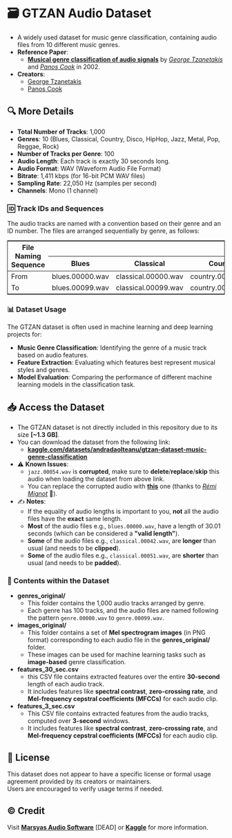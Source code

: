 # 🗃️ GTZAN Audio Dataset

- A widely used dataset for music genre classification, containing audio files from 10 different music genres.
- **Reference Paper**:
  - [**Musical genre classification of audio signals**](https://ieeexplore.ieee.org/document/1021072) by [*George Tzanetakis*](https://ieeexplore.ieee.org/author/37295800700) and [*Panos Cook*](https://ieeexplore.ieee.org/author/37299003100) in 2002.
- **Creators**:
  - [George Tzanetakis](https://ieeexplore.ieee.org/author/37295800700)
  - [Panos Cook](https://ieeexplore.ieee.org/author/37299003100)

## 🔍 More Details

- **Total Number of Tracks**: 1,000
- **Genres**: 10 (Blues, Classical, Country, Disco, HipHop, Jazz, Metal, Pop, Reggae, Rock)
- **Number of Tracks per Genre**: 100
- **Audio Length**: Each track is exactly 30 seconds long.
- **Audio Format**: WAV (Waveform Audio File Format)
- **Bitrate**: 1,411 kbps (for 16-bit PCM WAV files)
- **Sampling Rate**: 22,050 Hz (samples per second)
- **Channels**: Mono (1 channel)

### 🆔 Track IDs and Sequences

The audio tracks are named with a convention based on their genre and an ID number. The files are arranged sequentially by genre, as follows:

<table style="margin:0 auto; border: 1px solid;">
  <thead>
    <tr>
      <th rowspan="2">File Naming Sequence</th>
      <th colspan="10" style="text-align: center;">Genres</th>
    </tr>
    <tr>
      <th style="text-align: center;">Blues</th>
      <th style="text-align: center;">Classical</th>
      <th style="text-align: center;">Country</th>
      <th style="text-align: center;">Disco</th>
      <th style="text-align: center;">HipHop</th>
      <th style="text-align: center;">Jazz</th>
      <th style="text-align: center;">Metal</th>
      <th style="text-align: center;">Pop</th>
      <th style="text-align: center;">Reggae</th>
      <th style="text-align: center;">Rock</th>
    </tr>
  </thead>
  <tbody>
    <tr>
      <td>From</td>
      <td>blues.00000.wav</td>
      <td>classical.00000.wav</td>
      <td>country.00000.wav</td>
      <td>disco.00000.wav</td>
      <td>hiphop.00000.wav</td>
      <td>jazz.00000.wav</td>
      <td>metal.00000.wav</td>
      <td>pop.00000.wav</td>
      <td>reggae.00000.wav</td>
      <td>rock.00000.wav</td>
    </tr>
    <tr>
      <td>To</td>
      <td>blues.00099.wav</td>
      <td>classical.00099.wav</td>
      <td>country.00099.wav</td>
      <td>disco.00099.wav</td>
      <td>hiphop.00099.wav</td>
      <td>jazz.00099.wav</td>
      <td>metal.00099.wav</td>
      <td>pop.00099.wav</td>
      <td>reggae.00099.wav</td>
      <td>rock.00099.wav</td>
    </tr>
  </tbody>
</table>

### 📊 Dataset Usage

The GTZAN dataset is often used in machine learning and deep learning projects for:

- **Music Genre Classification**: Identifying the genre of a music track based on audio features.
- **Feature Extraction**: Evaluating which features best represent musical styles and genres.
- **Model Evaluation**: Comparing the performance of different machine learning models in the classification task.

## 📥 Access the Dataset

- The GTZAN dataset is not directly included in this repository due to its size **[~1.3 GB]**.
- You can download the dataset from the following link:
  - [**kaggle.com/datasets/andradaolteanu/gtzan-dataset-music-genre-classification**](https://www.kaggle.com/datasets/andradaolteanu/gtzan-dataset-music-genre-classification)
- ⚠️ **Known Issues**:
  - `jazz.00054.wav` is **corrupted**, make sure to **delete**/**replace**/**skip** this audio when loading the dataset from above link.
  - You can replace the corrupted audio with [**this**](https://drive.google.com/file/d/1ReErUq7w1T_FOkJqBsjFhOlpbw1ukiG8/view?usp=sharing) one (thanks to [*Rémi Mignot*](https://www.kaggle.com/datasets/andradaolteanu/gtzan-dataset-music-genre-classification/discussion/158649#1860479) 👏).
- ✍️ **Notes**:
  - If the equality of audio lengths is important to you, **not** all the audio files have the **exact** same length.
  - **Most** of the audio files e.g., `blues.00000.wav`, have a length of 30.01 seconds (which can be considered a **"valid length"**).
  - **Some** of the audio files e.g., `classical.00042.wav`, are **longer** than usual (and needs to be **clipped**).
  - **Some** of the audio files e.g., `classical.00051.wav`, are **shorter** than usual (and needs to be **padded**).

### 📄 Contents within the Dataset

- **genres_original/**
  - This folder contains the 1,000 audio tracks arranged by genre.
  - Each genre has 100 tracks, and the audio files are named following the pattern `genre.00000.wav` to `genre.00099.wav`.
- **images_original/**
  - This folder contains a set of **Mel spectrogram images** (in PNG format) corresponding to each audio file in the **genres_original/** folder.
  - These images can be used for machine learning tasks such as **image-based** genre classification.
- **features_30_sec.csv**
  - this CSV file contains extracted features over the entire **30-second** length of each audio track.
  - It includes features like **spectral contrast**, **zero-crossing rate**, and **Mel-frequency cepstral coefficients (MFCCs)** for each audio clip.
- **features_3_sec.csv**
  - This CSV file contains extracted features from the audio tracks, computed over **3-second** windows.
  - It includes features like **spectral contrast**, **zero-crossing rate**, and **Mel-frequency cepstral coefficients (MFCCs)** for each audio clip.

## 📄 License

This dataset does not appear to have a specific license or formal usage agreement provided by its creators or maintainers.  
Users are encouraged to verify usage terms if needed.

## ©️ Credit

Visit [**Marsyas Audio Software**](http://marsyas.info/downloads/datasets.html) [DEAD] or [**Kaggle**](https://www.kaggle.com/datasets/andradaolteanu/gtzan-dataset-music-genre-classification) for more information.
